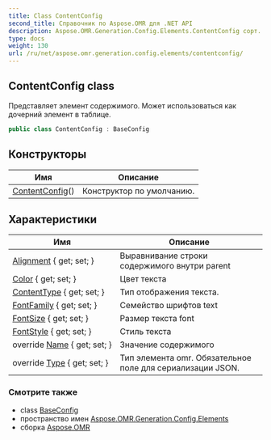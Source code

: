 ```yaml
---
title: Class ContentConfig
second_title: Справочник по Aspose.OMR для .NET API
description: Aspose.OMR.Generation.Config.Elements.ContentConfig сорт. Представляет элемент содержимого. Может использоваться как дочерний элемент в таблице.
type: docs
weight: 130
url: /ru/net/aspose.omr.generation.config.elements/contentconfig/
---
```

## ContentConfig class

Представляет элемент содержимого. Может использоваться как дочерний элемент в таблице.

```csharp
public class ContentConfig : BaseConfig
```

## Конструкторы

| Имя | Описание |
| --- | --- |
| [ContentConfig](contentconfig/)() | Конструктор по умолчанию. |

## Характеристики

| Имя | Описание |
| --- | --- |
| [Alignment](../../aspose.omr.generation.config.elements/contentconfig/alignment/) { get; set; } | Выравнивание строки содержимого внутри parent |
| [Color](../../aspose.omr.generation.config.elements/contentconfig/color/) { get; set; } | Цвет текста |
| [ContentType](../../aspose.omr.generation.config.elements/contentconfig/contenttype/) { get; set; } | Тип отображения текста. |
| [FontFamily](../../aspose.omr.generation.config.elements/contentconfig/fontfamily/) { get; set; } | Семейство шрифтов text |
| [FontSize](../../aspose.omr.generation.config.elements/contentconfig/fontsize/) { get; set; } | Размер текста font |
| [FontStyle](../../aspose.omr.generation.config.elements/contentconfig/fontstyle/) { get; set; } | Стиль текста |
| override [Name](../../aspose.omr.generation.config.elements/contentconfig/name/) { get; set; } | Значение содержимого |
| override [Type](../../aspose.omr.generation.config.elements/contentconfig/type/) { get; set; } | Тип элемента omr. Обязательное поле для сериализации JSON. |

### Смотрите также

* class [BaseConfig](../../aspose.omr.generation.config/baseconfig/)
* пространство имен [Aspose.OMR.Generation.Config.Elements](../../aspose.omr.generation.config.elements/)
* сборка [Aspose.OMR](../../)


